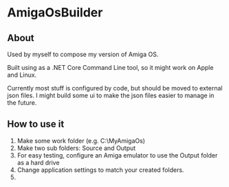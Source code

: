 # AmigaOsBuilder

## About
Used by myself to compose my version of Amiga OS.

Built using as a .NET Core Command Line tool, so it might work on Apple and Linux.

Currently most stuff is configured by code, but should be moved to external json files. I might build some ui to make the json files easier to manage in the future.

## How to use it
1. Make some work folder (e.g. C:\MyAmigaOs)
2. Make two sub folders: Source and Output
3. For easy testing, configure an Amiga emulator to use the Output folder as a hard drive
4. Change application settings to match your created folders.
5. 